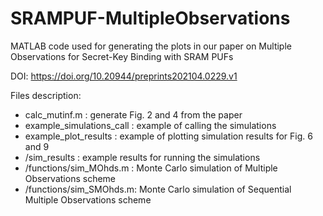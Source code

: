 # SRAMPUF-MultipleObservations
MATLAB code used for generating the plots in our paper on Multiple Observations for Secret-Key Binding with SRAM PUFs

DOI:  https://doi.org/10.20944/preprints202104.0229.v1

Files description:

- calc_mutinf.m : generate Fig. 2 and 4 from the paper
- example_simulations_call : example of calling the simulations
- example_plot_results : example of plotting simulation results for Fig. 6 and 9
- /sim_results : example results for running the simulations
- /functions/sim_MOhds.m : Monte Carlo simulation of Multiple Observations scheme
- /functions/sim_SMOhds.m: Monte Carlo simulation of Sequential Multiple Observations scheme
